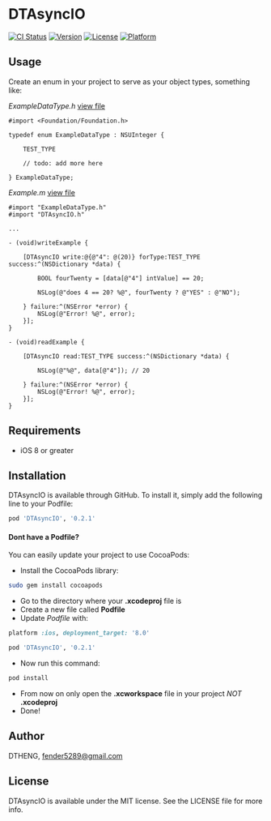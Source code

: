 # DTAsyncIO

[![CI Status](http://img.shields.io/travis/DTHENG/DTAsyncIO.svg?style=flat)](https://travis-ci.org/DTHENG/DTAsyncIO)
[![Version](https://img.shields.io/cocoapods/v/DTAsyncIO.svg?style=flat)](http://cocoadocs.org/docsets/DTAsyncIO)
[![License](https://img.shields.io/cocoapods/l/DTAsyncIO.svg?style=flat)](http://cocoadocs.org/docsets/DTAsyncIO)
[![Platform](https://img.shields.io/cocoapods/p/DTAsyncIO.svg?style=flat)](http://cocoadocs.org/docsets/DTAsyncIO)

## Usage

Create an enum in your project to serve as your object types, something like:

_ExampleDataType.h_ [view file](example_app/DTAsyncIOTest/ExampleDataType.h)

```obj-c
#import <Foundation/Foundation.h>

typedef enum ExampleDataType : NSUInteger {

	TEST_TYPE

	// todo: add more here

} ExampleDataType;
```
	
_Example.m_ [view file](example_app/DTAsyncIOTest/Example.m)

```obj-c
#import "ExampleDataType.h"
#import "DTAsyncIO.h"

...

- (void)writeExample {
    
    [DTAsyncIO write:@{@"4": @(20)} forType:TEST_TYPE success:^(NSDictionary *data) {
        
        BOOL fourTwenty = [data[@"4"] intValue] == 20;
        
        NSLog(@"does 4 == 20? %@", fourTwenty ? @"YES" : @"NO");
        
    } failure:^(NSError *error) {
        NSLog(@"Error! %@", error);
    }];
}

- (void)readExample {
    
    [DTAsyncIO read:TEST_TYPE success:^(NSDictionary *data) {
        
        NSLog(@"%@", data[@"4"]); // 20
        
    } failure:^(NSError *error) {
        NSLog(@"Error! %@", error);
    }];
}
```

## Requirements

- iOS 8 or greater

## Installation

DTAsyncIO is available through GitHub. To install it, simply add the following line to your Podfile:

```ruby
pod 'DTAsyncIO', '0.2.1'
```

#### Dont have a Podfile? 

You can easily update your project to use CocoaPods:

- Install the CocoaPods library:
```sh
sudo gem install cocoapods
```
- Go to the directory where your __.xcodeproj__ file is
- Create a new file called __Podfile__
- Update _Podfile_ with:
```ruby
platform :ios, deployment_target: '8.0'

pod 'DTAsyncIO', '0.2.1'
```
- Now run this command:
```sh
pod install
```
- From now on only open the __.xcworkspace__ file in your project _NOT_ __.xcodeproj__
- Done!

## Author

DTHENG, fender5289@gmail.com

## License

DTAsyncIO is available under the MIT license. See the LICENSE file for more info.

